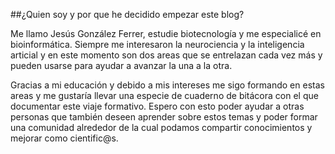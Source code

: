 ##¿Quien soy y por que he decidido empezar este blog?

Me llamo Jesús González Ferrer, estudie biotecnología y me especialicé en bioinformática. Siempre me interesaron la neurociencia y la inteligencia articial y en este momento son dos areas que se entrelazan cada vez más y pueden usarse para ayudar a avanzar la una a la otra.

Gracias a mi educación y debido a mis intereses me sigo formando en estas areas y me gustaría llevar una especie de cuaderno de bitácora con el que documentar este viaje formativo. Espero con esto poder ayudar a otras personas que también deseen aprender sobre estos temas y poder formar una comunidad alrededor de la cual podamos compartir conocimientos y mejorar como cientific@s.
